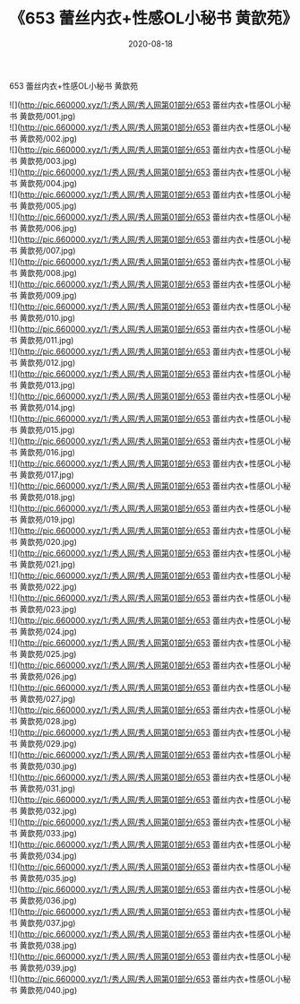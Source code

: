 ﻿---
layout: post
title:  《653 蕾丝内衣+性感OL小秘书 黄歆苑》
date:   2020-08-18
img: http://pic.660000.xyz/1:/秀人网/秀人网第01部分/653 蕾丝内衣+性感OL小秘书 黄歆苑/000.jpg
categories: [美女, 清纯, 唯美]
---

653 蕾丝内衣+性感OL小秘书 黄歆苑

  ![](http://pic.660000.xyz/1:/秀人网/秀人网第01部分/653 蕾丝内衣+性感OL小秘书 黄歆苑/001.jpg) <br> ![](http://pic.660000.xyz/1:/秀人网/秀人网第01部分/653 蕾丝内衣+性感OL小秘书 黄歆苑/002.jpg) <br> ![](http://pic.660000.xyz/1:/秀人网/秀人网第01部分/653 蕾丝内衣+性感OL小秘书 黄歆苑/003.jpg) <br> ![](http://pic.660000.xyz/1:/秀人网/秀人网第01部分/653 蕾丝内衣+性感OL小秘书 黄歆苑/004.jpg) <br> ![](http://pic.660000.xyz/1:/秀人网/秀人网第01部分/653 蕾丝内衣+性感OL小秘书 黄歆苑/005.jpg) <br> ![](http://pic.660000.xyz/1:/秀人网/秀人网第01部分/653 蕾丝内衣+性感OL小秘书 黄歆苑/006.jpg) <br> ![](http://pic.660000.xyz/1:/秀人网/秀人网第01部分/653 蕾丝内衣+性感OL小秘书 黄歆苑/007.jpg) <br> ![](http://pic.660000.xyz/1:/秀人网/秀人网第01部分/653 蕾丝内衣+性感OL小秘书 黄歆苑/008.jpg) <br> ![](http://pic.660000.xyz/1:/秀人网/秀人网第01部分/653 蕾丝内衣+性感OL小秘书 黄歆苑/009.jpg) <br> ![](http://pic.660000.xyz/1:/秀人网/秀人网第01部分/653 蕾丝内衣+性感OL小秘书 黄歆苑/010.jpg) <br> ![](http://pic.660000.xyz/1:/秀人网/秀人网第01部分/653 蕾丝内衣+性感OL小秘书 黄歆苑/011.jpg) <br> ![](http://pic.660000.xyz/1:/秀人网/秀人网第01部分/653 蕾丝内衣+性感OL小秘书 黄歆苑/012.jpg) <br> ![](http://pic.660000.xyz/1:/秀人网/秀人网第01部分/653 蕾丝内衣+性感OL小秘书 黄歆苑/013.jpg) <br> ![](http://pic.660000.xyz/1:/秀人网/秀人网第01部分/653 蕾丝内衣+性感OL小秘书 黄歆苑/014.jpg) <br> ![](http://pic.660000.xyz/1:/秀人网/秀人网第01部分/653 蕾丝内衣+性感OL小秘书 黄歆苑/015.jpg) <br> ![](http://pic.660000.xyz/1:/秀人网/秀人网第01部分/653 蕾丝内衣+性感OL小秘书 黄歆苑/016.jpg) <br> ![](http://pic.660000.xyz/1:/秀人网/秀人网第01部分/653 蕾丝内衣+性感OL小秘书 黄歆苑/017.jpg) <br> ![](http://pic.660000.xyz/1:/秀人网/秀人网第01部分/653 蕾丝内衣+性感OL小秘书 黄歆苑/018.jpg) <br> ![](http://pic.660000.xyz/1:/秀人网/秀人网第01部分/653 蕾丝内衣+性感OL小秘书 黄歆苑/019.jpg) <br> ![](http://pic.660000.xyz/1:/秀人网/秀人网第01部分/653 蕾丝内衣+性感OL小秘书 黄歆苑/020.jpg) <br> ![](http://pic.660000.xyz/1:/秀人网/秀人网第01部分/653 蕾丝内衣+性感OL小秘书 黄歆苑/021.jpg) <br> ![](http://pic.660000.xyz/1:/秀人网/秀人网第01部分/653 蕾丝内衣+性感OL小秘书 黄歆苑/022.jpg) <br> ![](http://pic.660000.xyz/1:/秀人网/秀人网第01部分/653 蕾丝内衣+性感OL小秘书 黄歆苑/023.jpg) <br> ![](http://pic.660000.xyz/1:/秀人网/秀人网第01部分/653 蕾丝内衣+性感OL小秘书 黄歆苑/024.jpg) <br> ![](http://pic.660000.xyz/1:/秀人网/秀人网第01部分/653 蕾丝内衣+性感OL小秘书 黄歆苑/025.jpg) <br> ![](http://pic.660000.xyz/1:/秀人网/秀人网第01部分/653 蕾丝内衣+性感OL小秘书 黄歆苑/026.jpg) <br> ![](http://pic.660000.xyz/1:/秀人网/秀人网第01部分/653 蕾丝内衣+性感OL小秘书 黄歆苑/027.jpg) <br> ![](http://pic.660000.xyz/1:/秀人网/秀人网第01部分/653 蕾丝内衣+性感OL小秘书 黄歆苑/028.jpg) <br> ![](http://pic.660000.xyz/1:/秀人网/秀人网第01部分/653 蕾丝内衣+性感OL小秘书 黄歆苑/029.jpg) <br> ![](http://pic.660000.xyz/1:/秀人网/秀人网第01部分/653 蕾丝内衣+性感OL小秘书 黄歆苑/030.jpg) <br> ![](http://pic.660000.xyz/1:/秀人网/秀人网第01部分/653 蕾丝内衣+性感OL小秘书 黄歆苑/031.jpg) <br> ![](http://pic.660000.xyz/1:/秀人网/秀人网第01部分/653 蕾丝内衣+性感OL小秘书 黄歆苑/032.jpg) <br> ![](http://pic.660000.xyz/1:/秀人网/秀人网第01部分/653 蕾丝内衣+性感OL小秘书 黄歆苑/033.jpg) <br> ![](http://pic.660000.xyz/1:/秀人网/秀人网第01部分/653 蕾丝内衣+性感OL小秘书 黄歆苑/034.jpg) <br> ![](http://pic.660000.xyz/1:/秀人网/秀人网第01部分/653 蕾丝内衣+性感OL小秘书 黄歆苑/035.jpg) <br> ![](http://pic.660000.xyz/1:/秀人网/秀人网第01部分/653 蕾丝内衣+性感OL小秘书 黄歆苑/036.jpg) <br> ![](http://pic.660000.xyz/1:/秀人网/秀人网第01部分/653 蕾丝内衣+性感OL小秘书 黄歆苑/037.jpg) <br> ![](http://pic.660000.xyz/1:/秀人网/秀人网第01部分/653 蕾丝内衣+性感OL小秘书 黄歆苑/038.jpg) <br> ![](http://pic.660000.xyz/1:/秀人网/秀人网第01部分/653 蕾丝内衣+性感OL小秘书 黄歆苑/039.jpg) <br> ![](http://pic.660000.xyz/1:/秀人网/秀人网第01部分/653 蕾丝内衣+性感OL小秘书 黄歆苑/040.jpg) <br>